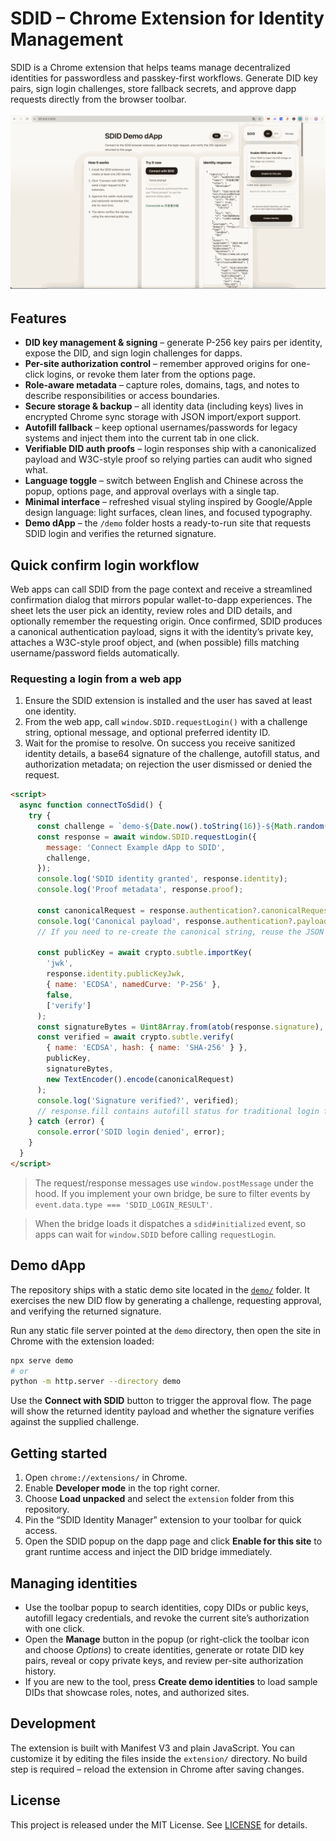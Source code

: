 # SDID – Chrome Extension for Identity Management

SDID is a Chrome extension that helps teams manage decentralized identities for passwordless and passkey-first workflows. Generate DID key pairs, sign login challenges, store fallback secrets, and approve dapp requests directly from the browser toolbar.

![Demo animation](images/demo.svg)

## Features

- **DID key management & signing** – generate P-256 key pairs per identity, expose the DID, and sign login challenges for dapps.
- **Per-site authorization control** – remember approved origins for one-click logins, or revoke them later from the options page.
- **Role-aware metadata** – capture roles, domains, tags, and notes to describe responsibilities or access boundaries.
- **Secure storage & backup** – all identity data (including keys) lives in encrypted Chrome sync storage with JSON import/export support.
- **Autofill fallback** – keep optional usernames/passwords for legacy systems and inject them into the current tab in one click.
- **Verifiable DID auth proofs** – login responses ship with a canonicalized payload and W3C-style proof so relying parties can audit who signed what.
- **Language toggle** – switch between English and Chinese across the popup, options page, and approval overlays with a single tap.
- **Minimal interface** – refreshed visual styling inspired by Google/Apple design language: light surfaces, clean lines, and focused typography.
- **Demo dApp** – the `/demo` folder hosts a ready-to-run site that requests SDID login and verifies the returned signature.

## Quick confirm login workflow

Web apps can call SDID from the page context and receive a streamlined confirmation dialog that mirrors popular wallet-to-dapp experiences. The sheet lets the user pick an identity, review roles and DID details, and optionally remember the requesting origin. Once confirmed, SDID produces a canonical authentication payload, signs it with the identity’s private key, attaches a W3C-style proof object, and (when possible) fills matching username/password fields automatically.

### Requesting a login from a web app

1. Ensure the SDID extension is installed and the user has saved at least one identity.
2. From the web app, call `window.SDID.requestLogin()` with a challenge string, optional message, and optional preferred identity ID.
3. Wait for the promise to resolve. On success you receive sanitized identity details, a base64 signature of the challenge, autofill status, and authorization metadata; on rejection the user dismissed or denied the request.

```html
<script>
  async function connectToSdid() {
    try {
      const challenge = `demo-${Date.now().toString(16)}-${Math.random().toString(16).slice(2)}`;
      const response = await window.SDID.requestLogin({
        message: 'Connect Example dApp to SDID',
        challenge,
      });
      console.log('SDID identity granted', response.identity);
      console.log('Proof metadata', response.proof);

      const canonicalRequest = response.authentication?.canonicalRequest || response.challenge;
      console.log('Canonical payload', response.authentication?.payload);
      // If you need to re-create the canonical string, reuse the JSON canonicalization logic from the extension.

      const publicKey = await crypto.subtle.importKey(
        'jwk',
        response.identity.publicKeyJwk,
        { name: 'ECDSA', namedCurve: 'P-256' },
        false,
        ['verify']
      );
      const signatureBytes = Uint8Array.from(atob(response.signature), (char) => char.charCodeAt(0));
      const verified = await crypto.subtle.verify(
        { name: 'ECDSA', hash: { name: 'SHA-256' } },
        publicKey,
        signatureBytes,
        new TextEncoder().encode(canonicalRequest)
      );
      console.log('Signature verified?', verified);
      // response.fill contains autofill status for traditional login forms
    } catch (error) {
      console.error('SDID login denied', error);
    }
  }
</script>
```

> The request/response messages use `window.postMessage` under the hood. If you implement your own bridge, be sure to filter events by `event.data.type === 'SDID_LOGIN_RESULT'`.

> When the bridge loads it dispatches a `sdid#initialized` event, so apps can wait for `window.SDID` before calling `requestLogin`.

## Demo dApp

The repository ships with a static demo site located in the [`demo/`](demo) folder. It exercises the new DID flow by generating a challenge, requesting approval, and verifying the returned signature.

Run any static file server pointed at the `demo` directory, then open the site in Chrome with the extension loaded:

```bash
npx serve demo
# or
python -m http.server --directory demo
```

Use the **Connect with SDID** button to trigger the approval flow. The page will show the returned identity payload and whether the signature verifies against the supplied challenge.

## Getting started

1. Open `chrome://extensions/` in Chrome.
2. Enable **Developer mode** in the top right corner.
3. Choose **Load unpacked** and select the `extension` folder from this repository.
4. Pin the “SDID Identity Manager” extension to your toolbar for quick access.
5. Open the SDID popup on the dapp page and click **Enable for this site** to grant runtime access and inject the DID bridge immediately.

## Managing identities

- Use the toolbar popup to search identities, copy DIDs or public keys, autofill legacy credentials, and revoke the current site’s authorization with one click.
- Open the **Manage** button in the popup (or right-click the toolbar icon and choose *Options*) to create identities, generate or rotate DID key pairs, reveal or copy private keys, and review per-site authorization history.
- If you are new to the tool, press **Create demo identities** to load sample DIDs that showcase roles, notes, and authorized sites.

## Development

The extension is built with Manifest V3 and plain JavaScript. You can customize it by editing the files inside the `extension/` directory. No build step is required – reload the extension in Chrome after saving changes.

## License

This project is released under the MIT License. See [LICENSE](LICENSE) for details.
